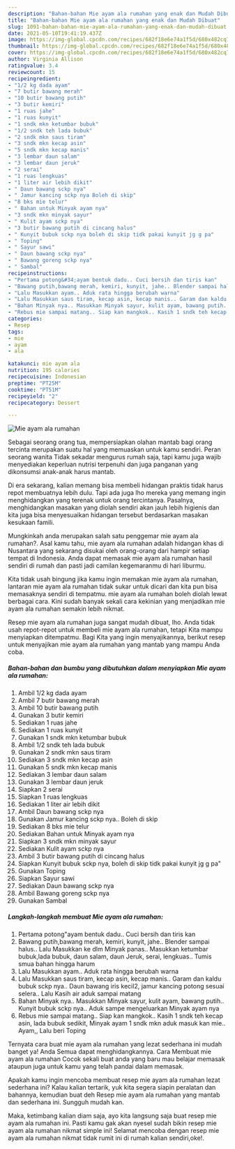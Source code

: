 ```yaml
---
description: "Bahan-bahan Mie ayam ala rumahan yang enak dan Mudah Dibuat"
title: "Bahan-bahan Mie ayam ala rumahan yang enak dan Mudah Dibuat"
slug: 1091-bahan-bahan-mie-ayam-ala-rumahan-yang-enak-dan-mudah-dibuat
date: 2021-05-10T19:41:19.437Z
image: https://img-global.cpcdn.com/recipes/682f18e6e74a1f5d/680x482cq70/mie-ayam-ala-rumahan-foto-resep-utama.jpg
thumbnail: https://img-global.cpcdn.com/recipes/682f18e6e74a1f5d/680x482cq70/mie-ayam-ala-rumahan-foto-resep-utama.jpg
cover: https://img-global.cpcdn.com/recipes/682f18e6e74a1f5d/680x482cq70/mie-ayam-ala-rumahan-foto-resep-utama.jpg
author: Virginia Allison
ratingvalue: 3.4
reviewcount: 15
recipeingredient:
- "1/2 kg dada ayam"
- "7 butir bawang merah"
- "10 butir bawang putih"
- "3 butir kemiri"
- "1 ruas jahe"
- "1 ruas kunyit"
- "1 sndk mkn ketumbar bubuk"
- "1/2 sndk teh lada bubuk"
- "2 sndk mkn saus tiram"
- "3 sndk mkn kecap asin"
- "5 sndk mkn kecap manis"
- "3 lembar daun salam"
- "3 lembar daun jeruk"
- "2 serai"
- "1 ruas lengkuas"
- "1 liter air lebih dikit"
- " Daun bawang sckp nya"
- " Jamur kancing sckp nya Boleh di skip"
- "8 bks mie telur"
- " Bahan untuk Minyak ayam nya"
- "3 sndk mkn minyak sayur"
- " Kulit ayam sckp nya"
- "3 butir bawang putih di cincang halus"
- " Kunyit bubuk sckp nya boleh di skip tidk pakai kunyit jg g pa"
- " Toping"
- " Sayur sawi"
- " Daun bawang sckp nya"
- " Bawang goreng sckp nya"
- " Sambal"
recipeinstructions:
- "Pertama potong&#34;ayam bentuk dadu.. Cuci bersih dan tiris kan"
- "Bawang putih,bawang merah, kemiri, kunyit, jahe.. Blender sampai halus.. Lalu Masukkan ke dlm Minyak panas.. Masukkan ketumbar bubuk,lada bubuk, daun salam, daun Jeruk, serai, lengkuas.. Tumis smua bahan hingga harum"
- "Lalu Masukkan ayam.. Aduk rata hingga berubah warna"
- "Lalu Masukkan saus tiram, kecap asin, kecap manis.. Garam dan kaldu bubuk sckp nya.. Daun bawang iris kecil2, jamur kancing potong sesuai selera.. Lalu Kasih air aduk sampai matang"
- "Bahan Minyak nya.. Masukkan Minyak sayur, kulit ayam, bawang putih.. Kunyit bubuk sckp nya.. Aduk sampe mengeluarkan Minyak ayam nya"
- "Rebus mie sampai matang.. Siap kan mangkok.. Kasih 1 sndk teh kecap asin, lada bubuk sedikit, Minyak ayam 1 sndk mkn aduk masuk kan mie.. Ayam,, Lalu beri Toping"
categories:
- Resep
tags:
- mie
- ayam
- ala

katakunci: mie ayam ala 
nutrition: 195 calories
recipecuisine: Indonesian
preptime: "PT25M"
cooktime: "PT51M"
recipeyield: "2"
recipecategory: Dessert

---
```



![Mie ayam ala rumahan](https://img-global.cpcdn.com/recipes/682f18e6e74a1f5d/680x482cq70/mie-ayam-ala-rumahan-foto-resep-utama.jpg)

Sebagai seorang orang tua, mempersiapkan olahan mantab bagi orang tercinta merupakan suatu hal yang memuaskan untuk kamu sendiri. Peran seorang  wanita Tidak sekadar mengurus rumah saja, tapi kamu juga wajib menyediakan keperluan nutrisi terpenuhi dan juga panganan yang dikonsumsi anak-anak harus mantab.

Di era  sekarang, kalian memang bisa membeli hidangan praktis tidak harus repot membuatnya lebih dulu. Tapi ada juga lho mereka yang memang ingin menghidangkan yang terenak untuk orang tercintanya. Pasalnya, menghidangkan masakan yang diolah sendiri akan jauh lebih higienis dan kita juga bisa menyesuaikan hidangan tersebut berdasarkan masakan kesukaan famili. 



Mungkinkah anda merupakan salah satu penggemar mie ayam ala rumahan?. Asal kamu tahu, mie ayam ala rumahan adalah hidangan khas di Nusantara yang sekarang disukai oleh orang-orang dari hampir setiap tempat di Indonesia. Anda dapat memasak mie ayam ala rumahan hasil sendiri di rumah dan pasti jadi camilan kegemaranmu di hari liburmu.

Kita tidak usah bingung jika kamu ingin memakan mie ayam ala rumahan, lantaran mie ayam ala rumahan tidak sukar untuk dicari dan kita pun bisa memasaknya sendiri di tempatmu. mie ayam ala rumahan boleh diolah lewat berbagai cara. Kini sudah banyak sekali cara kekinian yang menjadikan mie ayam ala rumahan semakin lebih nikmat.

Resep mie ayam ala rumahan juga sangat mudah dibuat, lho. Anda tidak usah repot-repot untuk membeli mie ayam ala rumahan, tetapi Kita mampu menyiapkan ditempatmu. Bagi Kita yang ingin menyajikannya, berikut resep untuk menyajikan mie ayam ala rumahan yang mantab yang mampu Anda coba.

<!--inarticleads1-->

##### Bahan-bahan dan bumbu yang dibutuhkan dalam menyiapkan Mie ayam ala rumahan:

1. Ambil 1/2 kg dada ayam
1. Ambil 7 butir bawang merah
1. Ambil 10 butir bawang putih
1. Gunakan 3 butir kemiri
1. Sediakan 1 ruas jahe
1. Sediakan 1 ruas kunyit
1. Gunakan 1 sndk mkn ketumbar bubuk
1. Ambil 1/2 sndk teh lada bubuk
1. Gunakan 2 sndk mkn saus tiram
1. Sediakan 3 sndk mkn kecap asin
1. Gunakan 5 sndk mkn kecap manis
1. Sediakan 3 lembar daun salam
1. Gunakan 3 lembar daun jeruk
1. Siapkan 2 serai
1. Siapkan 1 ruas lengkuas
1. Sediakan 1 liter air lebih dikit
1. Ambil  Daun bawang sckp nya
1. Gunakan  Jamur kancing sckp nya.. Boleh di skip
1. Sediakan 8 bks mie telur
1. Sediakan  Bahan untuk Minyak ayam nya
1. Siapkan 3 sndk mkn minyak sayur
1. Sediakan  Kulit ayam sckp nya
1. Ambil 3 butir bawang putih di cincang halus
1. Siapkan  Kunyit bubuk sckp nya, boleh di skip tidk pakai kunyit jg g pa&#34;
1. Gunakan  Toping
1. Siapkan  Sayur sawi
1. Sediakan  Daun bawang sckp nya
1. Ambil  Bawang goreng sckp nya
1. Gunakan  Sambal




<!--inarticleads2-->

##### Langkah-langkah membuat Mie ayam ala rumahan:

1. Pertama potong&#34;ayam bentuk dadu.. Cuci bersih dan tiris kan
1. Bawang putih,bawang merah, kemiri, kunyit, jahe.. Blender sampai halus.. Lalu Masukkan ke dlm Minyak panas.. Masukkan ketumbar bubuk,lada bubuk, daun salam, daun Jeruk, serai, lengkuas.. Tumis smua bahan hingga harum
1. Lalu Masukkan ayam.. Aduk rata hingga berubah warna
1. Lalu Masukkan saus tiram, kecap asin, kecap manis.. Garam dan kaldu bubuk sckp nya.. Daun bawang iris kecil2, jamur kancing potong sesuai selera.. Lalu Kasih air aduk sampai matang
1. Bahan Minyak nya.. Masukkan Minyak sayur, kulit ayam, bawang putih.. Kunyit bubuk sckp nya.. Aduk sampe mengeluarkan Minyak ayam nya
1. Rebus mie sampai matang.. Siap kan mangkok.. Kasih 1 sndk teh kecap asin, lada bubuk sedikit, Minyak ayam 1 sndk mkn aduk masuk kan mie.. Ayam,, Lalu beri Toping




Ternyata cara buat mie ayam ala rumahan yang lezat sederhana ini mudah banget ya! Anda Semua dapat menghidangkannya. Cara Membuat mie ayam ala rumahan Cocok sekali buat anda yang baru mau belajar memasak ataupun juga untuk kamu yang telah pandai dalam memasak.

Apakah kamu ingin mencoba membuat resep mie ayam ala rumahan lezat sederhana ini? Kalau kalian tertarik, yuk kita segera siapin peralatan dan bahannya, kemudian buat deh Resep mie ayam ala rumahan yang mantab dan sederhana ini. Sungguh mudah kan. 

Maka, ketimbang kalian diam saja, ayo kita langsung saja buat resep mie ayam ala rumahan ini. Pasti kamu gak akan nyesel sudah bikin resep mie ayam ala rumahan nikmat simple ini! Selamat mencoba dengan resep mie ayam ala rumahan nikmat tidak rumit ini di rumah kalian sendiri,oke!.

